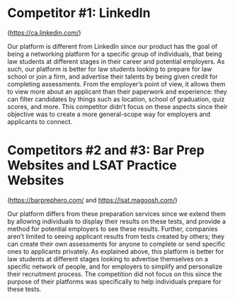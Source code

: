# __Competitor #1: LinkedIn__
(https://ca.linkedin.com/)

Our platform is different from LinkedIn since our product has the goal of being a networking platform for a specific group of individuals, that being law students at different stages in their career and potential employers. As such, our platform is better for law students looking to prepare for law school or join a firm, and advertise their talents by being given credit for completing assessments. From the employer’s point of view, it allows them to view more about an applicant than their paperwork and experience: they can filter candidates by things such as location, school of graduation, quiz scores, and more. This competitor didn’t focus on these aspects since their objective was to create a more general-scope way for employers and applicants to connect. 

# __Competitors #2 and #3: Bar Prep Websites and LSAT Practice Websites__
(https://barprephero.com/ and https://lsat.magoosh.com/)

Our platform differs from these preparation services since we extend them by allowing individuals to display their results on these tests, and provide a method for potential employers to see these results. Further, companies aren’t limited to seeing applicant results from tests created by others; they can create their own assessments for anyone to complete or send specific ones to applicants privately. As explained above, this platform is better for law students at different stages looking to advertise themselves on a specific network of people, and for employers to simplify and personalize their recruitment process. The competition did not focus on this since the purpose of their platforms was specifically to help individuals prepare for these tests.
